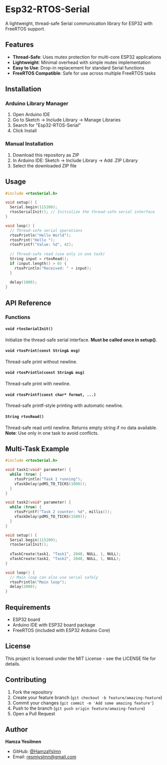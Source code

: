 # Esp32-RTOS-Serial

A lightweight, thread-safe Serial communication library for ESP32 with FreeRTOS support.

## Features

- **Thread-Safe**: Uses mutex protection for multi-core ESP32 applications
- **Lightweight**: Minimal overhead with simple mutex implementation
- **Easy to Use**: Drop-in replacement for standard Serial functions
- **FreeRTOS Compatible**: Safe for use across multiple FreeRTOS tasks

## Installation

### Arduino Library Manager
1. Open Arduino IDE
2. Go to Sketch → Include Library → Manage Libraries
3. Search for "Esp32-RTOS-Serial"
4. Click Install

### Manual Installation
1. Download this repository as ZIP
2. In Arduino IDE: Sketch → Include Library → Add .ZIP Library
3. Select the downloaded ZIP file

## Usage

```cpp
#include <rtosSerial.h>

void setup() {
  Serial.begin(115200);
  rtosSerialInit(); // Initialize the thread-safe serial interface
}

void loop() {
  // Thread-safe serial operations
  rtosPrintln("Hello World");
  rtosPrint("Hello ");
  rtosPrintf("Value: %d", 42);
  
  // Thread-safe read (use only in one task)
  String input = rtosRead();
  if (input.length() > 0) {
    rtosPrintln("Received: " + input);
  }
  
  delay(1000);
}
```

## API Reference

### Functions

#### `void rtosSerialInit()`
Initialize the thread-safe serial interface. **Must be called once in setup()**.

#### `void rtosPrint(const String& msg)`
Thread-safe print without newline.

#### `void rtosPrintln(const String& msg)`
Thread-safe print with newline.

#### `void rtosPrintf(const char* format, ...)`
Thread-safe printf-style printing with automatic newline.

#### `String rtosRead()`
Thread-safe read until newline. Returns empty string if no data available.
**Note**: Use only in one task to avoid conflicts.

## Multi-Task Example

```cpp
#include <rtosSerial.h>

void task1(void* parameter) {
  while (true) {
    rtosPrintln("Task 1 running");
    vTaskDelay(pdMS_TO_TICKS(1000));
  }
}

void task2(void* parameter) {
  while (true) {
    rtosPrintf("Task 2 counter: %d", millis());
    vTaskDelay(pdMS_TO_TICKS(1500));
  }
}

void setup() {
  Serial.begin(115200);
  rtosSerialInit();
  
  xTaskCreate(task1, "Task1", 2048, NULL, 1, NULL);
  xTaskCreate(task2, "Task2", 2048, NULL, 1, NULL);
}

void loop() {
  // Main loop can also use serial safely
  rtosPrintln("Main loop");
  delay(2000);
}
```

## Requirements

- ESP32 board
- Arduino IDE with ESP32 board package
- FreeRTOS (included with ESP32 Arduino Core)

## License

This project is licensed under the MIT License - see the LICENSE file for details.

## Contributing

1. Fork the repository
2. Create your feature branch (`git checkout -b feature/amazing-feature`)
3. Commit your changes (`git commit -m 'Add some amazing feature'`)
4. Push to the branch (`git push origin feature/amazing-feature`)
5. Open a Pull Request

## Author

**Hamza Yesilmen**
- GitHub: [@HamzaYslmn](https://github.com/HamzaYslmn)
- Email: resmiyslmn@gmail.com
